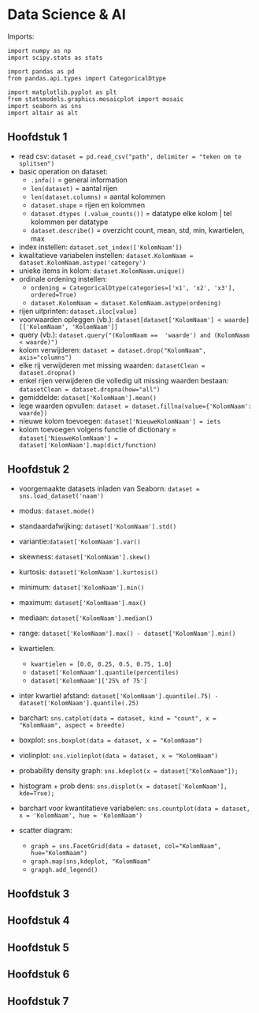 # Data Science & AI
Imports: 
```
import numpy as np                              
import scipy.stats as stats   

import pandas as pd                                
from pandas.api.types import CategoricalDtype

import matplotlib.pyplot as plt                     
from statsmodels.graphics.mosaicplot import mosaic  
import seaborn as sns                               
import altair as alt
```
## Hoofdstuk 1
- read csv: `dataset = pd.read_csv("path", delimiter = "teken om te splitsen")`
- basic operation on dataset:
  - `.info()` = general information
  - `len(dataset)` = aantal rijen
  - `len(dataset.columns)` = aantal kolommen
  - `dataset.shape` = rijen en kolommen
  - `dataset.dtypes (.value_counts())` = datatype elke kolom | tel kolommen per datatype
  - `dataset.describe()` = overzicht count, mean, std, min, kwartielen, max
- index instellen: `dataset.set_index(['KolomNaam'])`
- kwalitatieve variabelen instellen: `dataset.KolomNaam = dataset.KolomNaam.astype('category')`
- unieke items in kolom: `dataset.KolomNaam.unique()`
- ordinale ordening instellen: 
  - `ordening = CategoricalDtype(categories=['x1', 'x2', 'x3'], ordered=True)`
  - `dataset.KolomNaam = dataset.KolomNaam.astype(ordening)`
- rijen uitprinten: `dataset.iloc[value]`
- voorwaarden opleggen (vb.): `dataset[dataset['KolomNaam'] < waarde][['KolomNaam', 'KolomNaam']]`
- query (vb.): `dataset.query("(KolomNaam ==  'waarde') and (KolomNaam < waarde)")`
- kolom verwijderen: `dataset = dataset.drop("KolomNaam", axis="columns")`
- elke rij verwijderen met missing waarden: `datasetClean = dataset.dropna()`
- enkel rijen verwijderen die volledig uit missing waarden bestaan: `datasetClean = dataset.dropna(how="all")`
- gemiddelde: `dataset['KolomNaam'].mean()`
- lege waarden opvullen: `dataset = dataset.fillna(value={'KolomNaam': waarde})`
- nieuwe kolom toevoegen: `dataset['NieuweKolomNaam'] = iets`
- kolom toevoegen volgens functie of dictionary = `dataset['NieuweKolomNaam'] = dataset['KolomNaam'].map(dict/function)`

## Hoofdstuk 2
- voorgemaakte datasets inladen van Seaborn: `dataset = sns.load_dataset('naam')`
- modus: `dataset.mode()`
- standaardafwijking: `dataset['KolomNaam'].std()`
- variantie:`dataset['KolomNaam'].var()`
- skewness: `dataset['KolomNaam'].skew()`
- kurtosis: `dataset['KolomNaam'].kurtosis()`
- minimum: `dataset['KolomNaam'].min()`
- maximum: `dataset['KolomNaam'].max()`
- mediaan: `dataset['KolomNaam'].median()`
- range: `dataset['KolomNaam'].max() - dataset['KolomNaam'].min()`
- kwartielen:
  - `kwartielen = [0.0, 0.25, 0.5, 0.75, 1.0]`
  - `dataset['KolomNaam'].quantile(percentiles)`
  - `dataset['KolomNaam']['25% of 75']` 
- inter kwartiel afstand: `dataset['KolomNaam'].quantile(.75) - dataset['KolomNaam'].quantile(.25)`

- barchart: `sns.catplot(data = dataset, kind = "count", x = "KolomNaam", aspect = breedte)`
- boxplot: `sns.boxplot(data = dataset, x = "KolomNaam")`
- violinplot: `sns.violinplot(data = dataset, x = "KolomNaam")`
- probability density graph: `sns.kdeplot(x = dataset["KolomNaam"]);`
- histogram + prob dens: `sns.displot(x = dataset['KolomNaam'], kde=True);`
- barchart voor kwantitatieve variabelen: `sns.countplot(data = dataset, x = 'KolomNaam', hue = 'KolomNaam')`
- scatter diagram: 
  - `graph = sns.FacetGrid(data = dataset, col="KolomNaam", hue="KolomNaam")`
  - `graph.map(sns,kdeplot, "KolomNaam"`
  - `grapgh.add_legend()`

## Hoofdstuk 3


## Hoofdstuk 4


## Hoofdstuk 5


## Hoofdstuk 6


## Hoofdstuk 7

